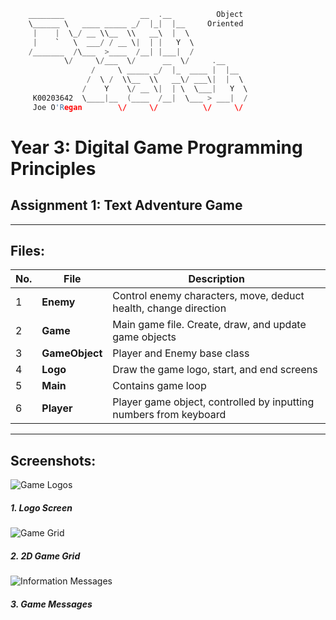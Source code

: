 ```c
    ________                 __  .__          Object
    \______ \   ____ _____ _/  |_|  |__     Oriented
     |    |  \_/ __ \\__  \\   __\  |  \
     |    `   \  ___/ / __ \|  | |   Y  \
    /_______  /\___  >____  /__| |___|  /
            \/     \/___  \/      __  \/     .__
                  /     \ _____ _/  |_  ____ |  |__
                 /  \ /  \\__  \\   __\/ ___\|  |  \
                /    Y    \/ __ \|  | \  \___|   Y  \
     K00203642  \____|__  (____  /__|  \___ > ___|  /
     Joe O'Regan        \/     \/          \/     \/
```

# Year 3: Digital Game Programming Principles
## Assignment 1: Text Adventure Game

---

## Files:

| No. | File        | Description |
| --- | ------------- |-------------|
| 1 | **Enemy** | Control enemy characters, move, deduct health, change direction |
| 2 | **Game** | Main game file. Create, draw, and update game objects |
| 3 | **GameObject** | Player and Enemy base class |
| 4 | **Logo** | Draw the game logo, start, and end screens |
| 5 | **Main** | Contains game loop |
| 6 | **Player** | Player game object, controlled by inputting numbers from keyboard |

---

## Screenshots:

![Game Logos](https://raw.githubusercontent.com/joeaoregan/Yr3-Digital-Games-CA1/master/Screenshots/screenshot1.png "Game Logos")
##### 1. Logo Screen
![Game Grid](https://raw.githubusercontent.com/joeaoregan/Yr3-Digital-Games-CA1/master/Screenshots/screenshot2.png "Game Grid")
##### 2. 2D Game Grid
![Information Messages](https://raw.githubusercontent.com/joeaoregan/Yr3-Digital-Games-CA1/master/Screenshots/screenshot3.png "Information Messages")
##### 3. Game Messages